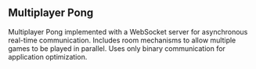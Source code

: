 ## Multiplayer Pong
Multiplayer Pong implemented with a WebSocket server for asynchronous real-time communication.
Includes room mechanisms to allow multiple games to be played in parallel.
Uses only binary communication for application optimization.
